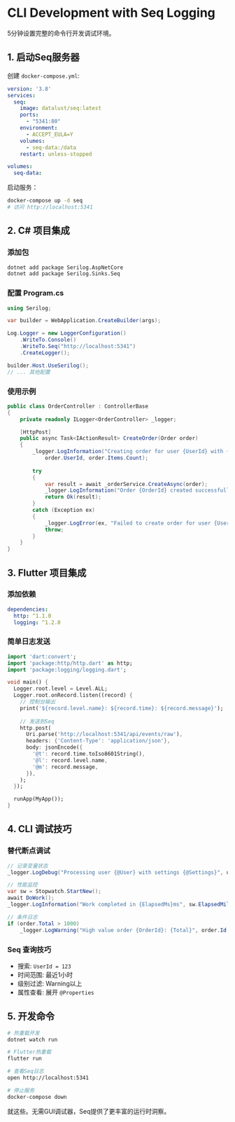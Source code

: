# CLI Development with Seq Logging

5分钟设置完整的命令行开发调试环境。

## 1. 启动Seq服务器

创建 `docker-compose.yml`:
```yaml
version: '3.8'
services:
  seq:
    image: datalust/seq:latest
    ports:
      - "5341:80"
    environment:
      - ACCEPT_EULA=Y
    volumes:
      - seq-data:/data
    restart: unless-stopped

volumes:
  seq-data:
```

启动服务：
```bash
docker-compose up -d seq
# 访问 http://localhost:5341
```

## 2. C# 项目集成

### 添加包
```bash
dotnet add package Serilog.AspNetCore
dotnet add package Serilog.Sinks.Seq
```

### 配置 Program.cs
```csharp
using Serilog;

var builder = WebApplication.CreateBuilder(args);

Log.Logger = new LoggerConfiguration()
    .WriteTo.Console()
    .WriteTo.Seq("http://localhost:5341")
    .CreateLogger();

builder.Host.UseSerilog();
// ... 其他配置
```

### 使用示例
```csharp
public class OrderController : ControllerBase
{
    private readonly ILogger<OrderController> _logger;

    [HttpPost]
    public async Task<IActionResult> CreateOrder(Order order)
    {
        _logger.LogInformation("Creating order for user {UserId} with {ItemCount} items", 
            order.UserId, order.Items.Count);
        
        try
        {
            var result = await _orderService.CreateAsync(order);
            _logger.LogInformation("Order {OrderId} created successfully", result.Id);
            return Ok(result);
        }
        catch (Exception ex)
        {
            _logger.LogError(ex, "Failed to create order for user {UserId}", order.UserId);
            throw;
        }
    }
}
```

## 3. Flutter 项目集成

### 添加依赖
```yaml
dependencies:
  http: ^1.1.0
  logging: ^1.2.0
```

### 简单日志发送
```dart
import 'dart:convert';
import 'package:http/http.dart' as http;
import 'package:logging/logging.dart';

void main() {
  Logger.root.level = Level.ALL;
  Logger.root.onRecord.listen((record) {
    // 控制台输出
    print('${record.level.name}: ${record.time}: ${record.message}');
    
    // 发送到Seq
    http.post(
      Uri.parse('http://localhost:5341/api/events/raw'),
      headers: {'Content-Type': 'application/json'},
      body: jsonEncode({
        '@t': record.time.toIso8601String(),
        '@l': record.level.name,
        '@m': record.message,
      }),
    );
  });

  runApp(MyApp());
}
```

## 4. CLI 调试技巧

### 替代断点调试
```csharp
// 记录变量状态
_logger.LogDebug("Processing user {@User} with settings {@Settings}", user, settings);

// 性能监控
var sw = Stopwatch.StartNew();
await DoWork();
_logger.LogInformation("Work completed in {ElapsedMs}ms", sw.ElapsedMilliseconds);

// 条件日志
if (order.Total > 1000)
    _logger.LogWarning("High value order {OrderId}: {Total}", order.Id, order.Total);
```

### Seq 查询技巧
- 搜索: `UserId = 123`
- 时间范围: 最近1小时
- 级别过滤: Warning以上
- 属性查看: 展开 `@Properties`

## 5. 开发命令

```bash
# 热重载开发
dotnet watch run

# Flutter热重载
flutter run

# 查看Seq日志
open http://localhost:5341

# 停止服务
docker-compose down
```

就这些。无需GUI调试器，Seq提供了更丰富的运行时洞察。